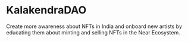 # KalakendraDAO
Create more awareness about NFTs in India and onboard new artists by educating them about minting and selling NFTs in the Near Ecosystem.
